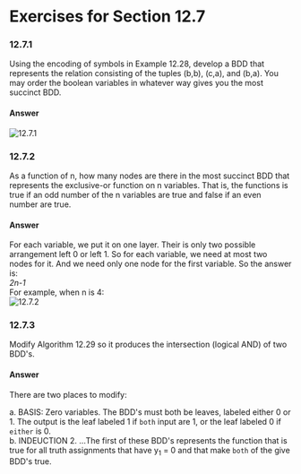 # Exercises for Section 12.7

### 12.7.1

Using the encoding of symbols in Example 12.28, develop a BDD that represents
the relation consisting of the tuples (b,b), (c,a), and (b,a). You may order the
boolean variables in whatever way gives you the most succinct BDD.

#### Answer

![12.7.1](https://raw.github.com/fangang190/dragon-book-exercise-answers/master/ch12/12.7/assets/12.7.1.png)



### 12.7.2

As a function of n, how many nodes are there in the most succinct BDD that
represents the exclusive-or function on n variables. That is, the functions is
true if an odd number of the n variables are true and false if an even number
are true.

#### Answer

For each variable, we put it on one layer. Their is only two possible arrangement left 0 or left 1. So for each variable, we need at most two nodes for it. And we need only one node for the first variable. So the answer is:  
*2n-1*  
For example, when n is 4:  
![12.7.2](https://raw.github.com/fangang190/dragon-book-exercise-answers/master/ch12/12.7/assets/12.7.2.png)

### 12.7.3

Modify Algorithm 12.29 so it produces the intersection (logical AND) of two
BDD's.

#### Answer

There are two places to modify:  

a. BASIS: Zero variables. The BDD's must both be leaves, labeled either 0 or 1. The output is the leaf labeled 1 if `both` input are 1, or the leaf labeled 0 if `either` is 0.  
b. INDEUCTION 2. ...The first of these BDD's represents the function that is true for all truth assignments that have y<sub>1</sub> = 0 and that make `both` of the give BDD's true.
